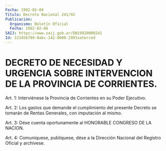 ```yaml
---
Fecha: 1992-02-04
Título: Decreto Nacional 241/92
Publicación:
  Organismo: Boletín Oficial
  Fecha: 1992-02-06
SAIJ: https://www.saij.gob.ar/DN19920000241
Id: 123456789-0abc-142-0000-2991soterced
---
```

# DECRETO DE NECESIDAD Y URGENCIA SOBRE INTERVENCION DE LA PROVINCIA DE CORRIENTES.

<a id="1"></a>
Art.  1:  Interviénese  la Provincia de Corrientes en su Poder Ejecutivo.

<a id="2"></a>
Art.  2:  Los  gastos que demande el cumplimiento del presente Decreto se tomarán de  Rentas  Generales,  con imputación al mismo.

<a id="3"></a>
Art.  3: Dése cuenta oportunamente al HONORABLE CONGRESO DE LA NACION.

<a id="4"></a>
Art.  4: Comuníquese, publíquese, dése a la Dirección Nacional del Registro Oficial y archívese.